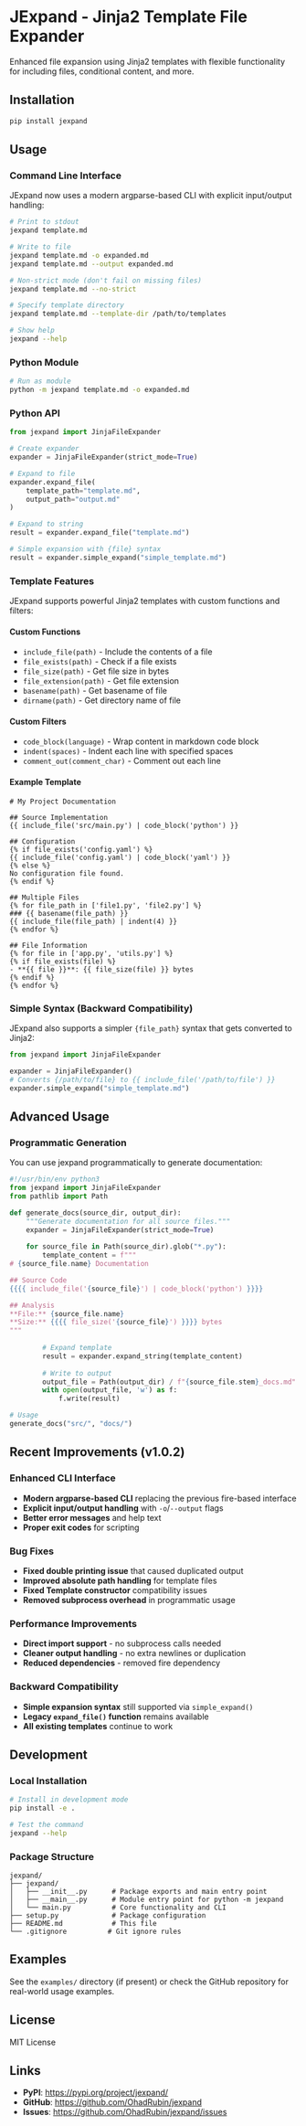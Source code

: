 # JExpand - Jinja2 Template File Expander

Enhanced file expansion using Jinja2 templates with flexible functionality for including files, conditional content, and more.

## Installation

```bash
pip install jexpand
```

## Usage

### Command Line Interface

JExpand now uses a modern argparse-based CLI with explicit input/output handling:

```bash
# Print to stdout
jexpand template.md

# Write to file
jexpand template.md -o expanded.md
jexpand template.md --output expanded.md

# Non-strict mode (don't fail on missing files)
jexpand template.md --no-strict

# Specify template directory
jexpand template.md --template-dir /path/to/templates

# Show help
jexpand --help
```

### Python Module

```bash
# Run as module
python -m jexpand template.md -o expanded.md
```

### Python API

```python
from jexpand import JinjaFileExpander

# Create expander
expander = JinjaFileExpander(strict_mode=True)

# Expand to file
expander.expand_file(
    template_path="template.md",
    output_path="output.md"
)

# Expand to string
result = expander.expand_file("template.md")

# Simple expansion with {file} syntax
result = expander.simple_expand("simple_template.md")
```

### Template Features

JExpand supports powerful Jinja2 templates with custom functions and filters:

#### Custom Functions

- `include_file(path)` - Include the contents of a file
- `file_exists(path)` - Check if a file exists
- `file_size(path)` - Get file size in bytes
- `file_extension(path)` - Get file extension
- `basename(path)` - Get basename of file
- `dirname(path)` - Get directory name of file

#### Custom Filters

- `code_block(language)` - Wrap content in markdown code block
- `indent(spaces)` - Indent each line with specified spaces
- `comment_out(comment_char)` - Comment out each line

#### Example Template

```jinja2
# My Project Documentation

## Source Implementation
{{ include_file('src/main.py') | code_block('python') }}

## Configuration
{% if file_exists('config.yaml') %}
{{ include_file('config.yaml') | code_block('yaml') }}
{% else %}
No configuration file found.
{% endif %}

## Multiple Files
{% for file_path in ['file1.py', 'file2.py'] %}
### {{ basename(file_path) }}
{{ include_file(file_path) | indent(4) }}
{% endfor %}

## File Information
{% for file in ['app.py', 'utils.py'] %}
{% if file_exists(file) %}
- **{{ file }}**: {{ file_size(file) }} bytes
{% endif %}
{% endfor %}
```

### Simple Syntax (Backward Compatibility)

JExpand also supports a simpler `{file_path}` syntax that gets converted to Jinja2:

```python
from jexpand import JinjaFileExpander

expander = JinjaFileExpander()
# Converts {/path/to/file} to {{ include_file('/path/to/file') }}
expander.simple_expand("simple_template.md")
```

## Advanced Usage

### Programmatic Generation

You can use jexpand programmatically to generate documentation:

```python
#!/usr/bin/env python3
from jexpand import JinjaFileExpander
from pathlib import Path

def generate_docs(source_dir, output_dir):
    """Generate documentation for all source files."""
    expander = JinjaFileExpander(strict_mode=True)
    
    for source_file in Path(source_dir).glob("*.py"):
        template_content = f"""
# {source_file.name} Documentation

## Source Code
{{{{ include_file('{source_file}') | code_block('python') }}}}

## Analysis
**File:** {source_file.name}
**Size:** {{{{ file_size('{source_file}') }}}} bytes
"""
        
        # Expand template
        result = expander.expand_string(template_content)
        
        # Write to output
        output_file = Path(output_dir) / f"{source_file.stem}_docs.md"
        with open(output_file, 'w') as f:
            f.write(result)

# Usage
generate_docs("src/", "docs/")
```

## Recent Improvements (v1.0.2)

### Enhanced CLI Interface
- **Modern argparse-based CLI** replacing the previous fire-based interface
- **Explicit input/output handling** with `-o`/`--output` flags
- **Better error messages** and help text
- **Proper exit codes** for scripting

### Bug Fixes
- **Fixed double printing issue** that caused duplicated output
- **Improved absolute path handling** for template files
- **Fixed Template constructor** compatibility issues
- **Removed subprocess overhead** in programmatic usage

### Performance Improvements
- **Direct import support** - no subprocess calls needed
- **Cleaner output handling** - no extra newlines or duplication
- **Reduced dependencies** - removed fire dependency

### Backward Compatibility
- **Simple expansion syntax** still supported via `simple_expand()`
- **Legacy `expand_file()` function** remains available
- **All existing templates** continue to work

## Development

### Local Installation

```bash
# Install in development mode
pip install -e .

# Test the command
jexpand --help
```

### Package Structure

```
jexpand/
├── jexpand/
│   ├── __init__.py      # Package exports and main entry point
│   ├── __main__.py      # Module entry point for python -m jexpand
│   └── main.py          # Core functionality and CLI
├── setup.py             # Package configuration
├── README.md            # This file
└── .gitignore          # Git ignore rules
```

## Examples

See the `examples/` directory (if present) or check the GitHub repository for real-world usage examples.

## License

MIT License 

## Links

- **PyPI**: https://pypi.org/project/jexpand/
- **GitHub**: https://github.com/OhadRubin/jexpand
- **Issues**: https://github.com/OhadRubin/jexpand/issues 